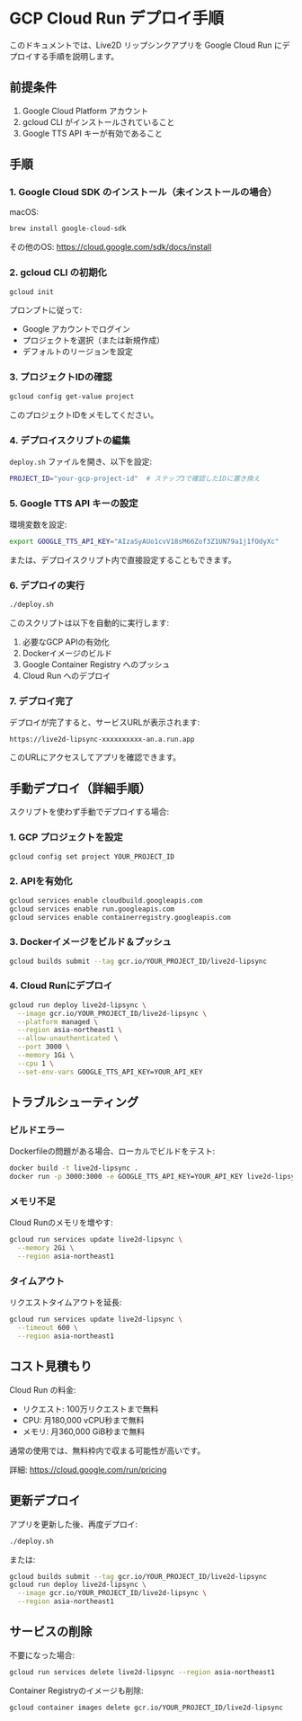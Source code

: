 # GCP Cloud Run デプロイ手順

このドキュメントでは、Live2D リップシンクアプリを Google Cloud Run にデプロイする手順を説明します。

## 前提条件

1. Google Cloud Platform アカウント
2. gcloud CLI がインストールされていること
3. Google TTS API キーが有効であること

## 手順

### 1. Google Cloud SDK のインストール（未インストールの場合）

macOS:
```bash
brew install google-cloud-sdk
```

その他のOS:
https://cloud.google.com/sdk/docs/install

### 2. gcloud CLI の初期化

```bash
gcloud init
```

プロンプトに従って:
- Google アカウントでログイン
- プロジェクトを選択（または新規作成）
- デフォルトのリージョンを設定

### 3. プロジェクトIDの確認

```bash
gcloud config get-value project
```

このプロジェクトIDをメモしてください。

### 4. デプロイスクリプトの編集

`deploy.sh` ファイルを開き、以下を設定:

```bash
PROJECT_ID="your-gcp-project-id"  # ステップ3で確認したIDに置き換え
```

### 5. Google TTS API キーの設定

環境変数を設定:

```bash
export GOOGLE_TTS_API_KEY="AIzaSyAUo1cvV18sM66Zof3Z1UN79a1j1fOdyXc"
```

または、デプロイスクリプト内で直接設定することもできます。

### 6. デプロイの実行

```bash
./deploy.sh
```

このスクリプトは以下を自動的に実行します:
1. 必要なGCP APIの有効化
2. Dockerイメージのビルド
3. Google Container Registry へのプッシュ
4. Cloud Run へのデプロイ

### 7. デプロイ完了

デプロイが完了すると、サービスURLが表示されます:
```
https://live2d-lipsync-xxxxxxxxxx-an.a.run.app
```

このURLにアクセスしてアプリを確認できます。

## 手動デプロイ（詳細手順）

スクリプトを使わず手動でデプロイする場合:

### 1. GCP プロジェクトを設定

```bash
gcloud config set project YOUR_PROJECT_ID
```

### 2. APIを有効化

```bash
gcloud services enable cloudbuild.googleapis.com
gcloud services enable run.googleapis.com
gcloud services enable containerregistry.googleapis.com
```

### 3. Dockerイメージをビルド＆プッシュ

```bash
gcloud builds submit --tag gcr.io/YOUR_PROJECT_ID/live2d-lipsync
```

### 4. Cloud Runにデプロイ

```bash
gcloud run deploy live2d-lipsync \
  --image gcr.io/YOUR_PROJECT_ID/live2d-lipsync \
  --platform managed \
  --region asia-northeast1 \
  --allow-unauthenticated \
  --port 3000 \
  --memory 1Gi \
  --cpu 1 \
  --set-env-vars GOOGLE_TTS_API_KEY=YOUR_API_KEY
```

## トラブルシューティング

### ビルドエラー

Dockerfileの問題がある場合、ローカルでビルドをテスト:

```bash
docker build -t live2d-lipsync .
docker run -p 3000:3000 -e GOOGLE_TTS_API_KEY=YOUR_API_KEY live2d-lipsync
```

### メモリ不足

Cloud Runのメモリを増やす:

```bash
gcloud run services update live2d-lipsync \
  --memory 2Gi \
  --region asia-northeast1
```

### タイムアウト

リクエストタイムアウトを延長:

```bash
gcloud run services update live2d-lipsync \
  --timeout 600 \
  --region asia-northeast1
```

## コスト見積もり

Cloud Run の料金:
- リクエスト: 100万リクエストまで無料
- CPU: 月180,000 vCPU秒まで無料
- メモリ: 月360,000 GiB秒まで無料

通常の使用では、無料枠内で収まる可能性が高いです。

詳細: https://cloud.google.com/run/pricing

## 更新デプロイ

アプリを更新した後、再度デプロイ:

```bash
./deploy.sh
```

または:

```bash
gcloud builds submit --tag gcr.io/YOUR_PROJECT_ID/live2d-lipsync
gcloud run deploy live2d-lipsync \
  --image gcr.io/YOUR_PROJECT_ID/live2d-lipsync \
  --region asia-northeast1
```

## サービスの削除

不要になった場合:

```bash
gcloud run services delete live2d-lipsync --region asia-northeast1
```

Container Registryのイメージも削除:

```bash
gcloud container images delete gcr.io/YOUR_PROJECT_ID/live2d-lipsync
```
